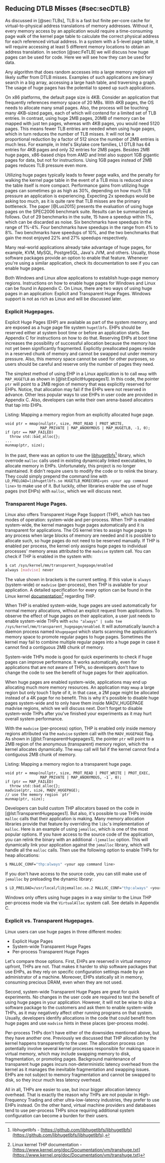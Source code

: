 ## Reducing DTLB Misses {#sec:secDTLB}

As discussed in [@sec:TLBs], TLB is a fast but finite per-core cache for virtual-to-physical address translations of memory addresses. Without it, every memory access by an application would require a time-consuming page walk of the kernel page table to calculate the correct physical address for each referenced virtual address. In a system with a 5-level page table, it will require accessing at least 5 different memory locations to obtain an address translation. In section [@sec:FeTLB] we will discuss how huge pages can be used for code. Here we will see how they can be used for data.

Any algorithm that does random accesses into a large memory region will likely suffer from DTLB misses. Examples of such applications are binary search in a big array, accessing a large hash table, and traversing a graph. The usage of huge pages has the potential to speed up such applications.

On x86 platforms, the default page size is 4KB. Consider an application that frequently references memory space of 20 MBs. With 4KB pages, the OS needs to allocate many small pages. Also, the process will be touching many 4KB-sized pages, each of which will contend for a limited set of TLB entries. In contrast, using huge 2MB pages, 20MB of memory can be mapped with just ten pages, whereas with 4KB pages, you would need 5120 pages. This means fewer TLB entries are needed when using huge pages, which in turn reduces the number of TLB misses. It will not be a proportional reduction by a factor of 512 since the number of 2MB entries is much less. For example, in Intel's Skylake core families, L1 DTLB has 64 entries for 4KB pages and only 32 entries for 2MB pages. Besides 2MB huge pages, x86-based chips from AMD and Intel also support 1GB gigantic pages for data, but not for instructions. Using 1GB pages instead of 2MB pages reduces TLB pressure even more.

Utilizing huge pages typically leads to fewer page walks, and the penalty for walking the kernel page table in the event of a TLB miss is reduced since the table itself is more compact. Performance gains from utilizing huge pages can sometimes go as high as 30%, depending on how much TLB pressure an application is experiencing. Expecting 2x speedups would be asking too much, as it is quite rare that TLB misses are the primary bottleneck. The paper [@Luo2015] presents the evaluation of using huge pages on the SPEC2006 benchmark suite. Results can be summarized as follows. Out of 29 benchmarks in the suite, 15 have a speedup within 1%, which can be discarded as noise. Six benchmarks have speedups in the range of 1%-4%. Four benchmarks have speedups in the range from 4% to 8%. Two benchmarks have speedups of 10%, and the two benchmarks that gain the most enjoyed 22% and 27% speedups respectively.

Many real-world applications already take advantage of huge pages, for example, KVM, MySQL, PostgreSQL, Java's JVM, and others. Usually, those software packages provide an option to enable that feature. Whenever you're using a similar application, check its documentation to see if you can enable huge pages.

Both Windows and Linux allow applications to establish huge-page memory regions. Instructions on how to enable huge pages for Windows and Linux can be found in Appendix C. On Linux, there are two ways of using huge pages in an application: Explicit and Transparent Huge Pages. Windows support is not as rich as Linux and will be discussed later.

### Explicit Hugepages.

Explicit Huge Pages (EHP) are available as part of the system memory, and are exposed as a huge page file system `hugetlbfs`. EHPs should be reserved either at system boot time or before an application starts. See Appendix C for instructions on how to do that. Reserving EHPs at boot time increases the possibility of successful allocation because the memory has not yet been significantly fragmented. Explicitly preallocated pages reside in a reserved chunk of memory and cannot be swapped out under memory pressure. Also, this memory space cannot be used for other purposes, so users should be careful and reserve only the number of pages they need.

The simplest method of using EHP in a Linux application is to call `mmap` with `MAP_HUGETLB` as shown in [@lst:ExplicitHugepages1]. In this code, the pointer `ptr` will point to a 2MB region of memory that was explicitly reserved for EHPs. Notice, that allocation may fail if the EHPs were not reserved in advance. Other less popular ways to use EHPs in user code are provided in Appendix C. Also, developers can write their own arena-based allocators that tap into EHPs.

Listing: Mapping a memory region from an explicitly allocated huge page.

~~~~ {#lst:ExplicitHugepages1 .cpp}
void ptr = mmap(nullptr, size, PROT_READ | PROT_WRITE,
                MAP_PRIVATE | MAP_ANONYMOUS | MAP_HUGETLB, -1, 0);
if (ptr == MAP_FAILED)
  throw std::bad_alloc{};                
...
munmap(ptr, size);
~~~~~~~~~~~~~~~~~~~~~~~~~~~~~~~~~~~~~~~~~~~~~~~~~

In the past, there was an option to use the [libhugetlbfs](https://github.com/libhugetlbfs/libhugetlbfs)[^1] library, which overrode `malloc` calls used in existing dynamically linked executables, to allocate memory in EHPs. Unfortunately, this project is no longer maintained. It didn't require users to modify the code or to relink the binary. They could simply prepend the command line with `LD_PRELOAD=libhugetlbfs.so HUGETLB_MORECORE=yes <your app command line>` to make use of it. But luckily, other libraries enable the use of huge pages (not EHPs) with `malloc`, which we will discuss next.

### Transparent Huge Pages.

Linux also offers Transparent Huge Page Support (THP), which has two modes of operation: system-wide and per-process. When THP is enabled system-wide, the kernel manages huge pages automatically and it is transparent for applications. The OS kernel tries to assign huge pages to any process when large blocks of memory are needed and it is possible to allocate such, so huge pages do not need to be reserved manually. If THP is enabled per process, the kernel only assigns huge pages to individual processes' memory areas attributed to the `madvise` system call. You can check if THP is enabled in the system with:

```bash
$ cat /sys/kernel/mm/transparent_hugepage/enabled
always [madvise] never
```

The value shown in brackets is the current setting. If this value is `always` (system-wide) or `madvise` (per-process), then THP is available for your application. A detailed specification for every option can be found in the Linux kernel [documentation](https://www.kernel.org/doc/Documentation/vm/transhuge.txt)[^2] regarding THP. 

When THP is enabled system-wide, huge pages are used automatically for normal memory allocations, without an explicit request from applications. To observe the effect of huge pages on their application, a user just needs to enable system-wide THPs with `echo "always" | sudo tee /sys/kernel/mm/transparent_hugepage/enabled`. It will automatically launch a daemon process named `khugepaged` which starts scanning the application’s memory space to promote regular pages to huge pages. Sometimes the kernel may fail to combine multiple regular pages into a huge page in case it cannot find a contiguous 2MB chunk of memory.

System-wide THPs mode is good for quick experiments to check if huge pages can improve performance. It works automatically, even for applications that are not aware of THPs, so developers don't have to change the code to see the benefit of huge pages for their application.

When huge pages are enabled system-wide, applications may end up allocating much more memory resources. An application may `mmap` a large region but only touch 1 byte of it, in that case, a 2M page might be allocated instead of a 4K page for no benefit. This is why it's possible to disable huge pages system-wide and to only have them inside MADV_HUGEPAGE madvise regions, which we will discuss next. Don't forget to disable system-wide THPs after you've finished your experiments as it may hurt overall system performance.

With the `madvise` (per-process) option, THP is enabled only inside memory regions attributed via the `madvise` system call with the `MADV_HUGEPAGE` flag. As shown in [@lst:TransparentHugepages1], the pointer `ptr` will point to a 2MB region of the anonymous (transparent) memory region, which the kernel allocates dynamically. The `mmap` call will fail if the kernel cannot find a contiguous 2MB chunk of memory.

Listing: Mapping a memory region to a transparent huge page.

~~~~ {#lst:TransparentHugepages1 .cpp}
void ptr = mmap(nullptr, size, PROT_READ | PROT_WRITE | PROT_EXEC,
                MAP_PRIVATE | MAP_ANONYMOUS, -1 , 0);
if (ptr == MAP_FAILED)
  throw std::bad_alloc{};
madvise(ptr, size, MADV_HUGEPAGE);
// use the memory region `ptr`
munmap(ptr, size);
~~~~~~~~~~~~~~~~~~~~~~~~~~~~~~~~~~~~~~~~~~~~~~~~~

Developers can build custom THP allocators based on the code in [@lst:TransparentHugepages1]. But also, it's possible to use THPs inside `malloc` calls that their application is making. Many memory allocation libraries provide that feature by overriding the `libc`'s implementation of `malloc`. Here is an example of using `jemalloc`, which is one of the most popular options. If you have access to the source code of the application, you can relink the binary with an additional `-ljemalloc` option. This will dynamically link your application against the `jemalloc` library, which will handle all the `malloc` calls. Then use the following option to enable THPs for heap allocations:

```bash
$ MALLOC_CONF="thp:always" <your app command line>
```

If you don't have access to the source code, you can still make use of `jemalloc` by preloading the dynamic library:

```bash
$ LD_PRELOAD=/usr/local/libjemalloc.so.2 MALLOC_CONF="thp:always" <your app command line>
```

Windows only offers using huge pages in a way similar to the Linux THP per-process mode via the `VirtualAlloc` system call. See details in Appendix C.

### Explicit vs. Transparent Hugepages.

Linux users can use huge pages in three different modes:

* Explicit Huge Pages
* System-wide Transparent Huge Pages
* Per-process Transparent Huge Pages

Let's compare those options. First, EHPs are reserved in virtual memory upfront, THPs are not. That makes it harder to ship software packages that use EHPs, as they rely on specific configuration settings made by an administrator of a machine. Moreover, EHPs statically sit in memory, consuming precious DRAM, even when they are not used.

Second, system-wide Transparent Huge Pages are great for quick experiments. No changes in the user code are required to test the benefit of using huge pages in your application. However, it will not be wise to ship a software package to the customers and ask them to enable system-wide THPs, as it may negatively affect other running programs on that system. Usually, developers identify allocations in the code that could benefit from huge pages and use `madvise` hints in these places (per-process mode).

Per-process THPs don't have either of the downsides mentioned above, but they have another one. Previously we discussed that THP allocation by the kernel happens transparently to the user. The allocation process can potentially involve several kernel processes responsible for making space in virtual memory, which may include swapping memory to disk, fragmentation, or promoting pages. Background maintenance of transparent huge pages incurs non-deterministic latency overhead from the kernel as it manages the inevitable fragmentation and swapping issues. EHPs are not subject to memory fragmentation and cannot be swapped to disk, so they incur much less latency overhead.

All in all, THPs are easier to use, but incur bigger allocation latency overhead. That is exactly the reason why THPs are not popular in High-Frequency Trading and other ultra-low-latency industries, they prefer to use EHPs instead. On the other hand, virtual machine providers and databases tend to use per-process THPs since requiring additional system configuration can become a burden for their users.

[^1]: libhugetlbfs - [https://github.com/libhugetlbfs/libhugetlbfs](https://github.com/libhugetlbfs/libhugetlbfs).
[^2]: Linux kernel THP documentation - [https://www.kernel.org/doc/Documentation/vm/transhuge.txt](https://www.kernel.org/doc/Documentation/vm/transhuge.txt)
